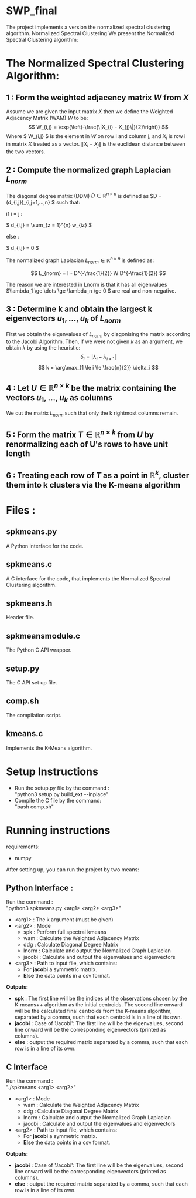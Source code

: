 # SWP_final
The project implements a version the normalized spectral clustering algorithm.
Normalized Spectral Clustering We present the Normalized Spectral Clustering algorithm:

# The Normalized Spectral Clustering Algorithm:
## 1 : Form the weighted adjacency matrix $W$ from $X$
Assume we are given the input matrix $X$ then we define the Weighted Adjacency Matrix (WAM) $W$ to be:
$$ W_{i,j} = \exp{\left(-\frac{\|X_{i} - X_{j}\|}{2}\right)} $$
Where $ W_{i,j} $ is the element in $W$ on row i and column j, and $X_{i}$ is row i in matrix $X$ treated as a vector.
$\|X_{i} - X_{j}\|$ is the euclidean distance between the two vectors.

## 2 : Compute the normalized graph Laplacian $L_{norm}$
The diagonal degree matrix (DDM)  $D \in \mathbb{R}^{n \times n}$  is defined as $D = (d_{i,j})_{i,j=1,...,n} $ such that:

if i = j :

$ d_{i,j} = \sum_{z = 1}^{n} w_{iz} $

else :

$ d_{i,j} = 0 $

The normalized graph Laplacian $L_{norm} \in \mathbb{R}^{n \times n}$ is defined as:

$$ L_{norm} = I - D^{-\frac{1}{2}} W D^{-\frac{1}{2}} $$

The reason we are interested in Lnorm is that it has all eigenvalues $\lambda_1 \ge \dots \ge \lambda_n \ge 0 $ are real and
non-negative.

## 3 : Determine k and obtain the largest k eigenvectors $u_1, \dots , u_k$ of $L_{norm}$

First we obtain the eigenvalues of $L_{norm}$ by diagonising the matrix according to the Jacobi Algorithm.
Then, if we were not given $k$ as an argument, we obtain $k$ by using the heuristic:
$$ \delta_i = |\lambda_i - \lambda_{i+1}|$$ 
$$ k = \arg\max_{1 \le i \le \frac{n}{2}} \delta_i $$

## 4 : Let $U \in \mathbb{R}^{n \times k}$ be the matrix containing the vectors  $u_1, \dots , u_k$ as columns
We cut the matrix $L_{norm}$ such that only the k rightmost columns remain.
## 5 : Form the matrix $T \in \mathbb{R}^{n \times k}$ from $U$ by renormalizing each of U's rows to have unit length

## 6 : Treating each row of $T$ as a point in $\mathbb{R}^k$, cluster them into k clusters via the K-means algorithm

# Files :


## spkmeans.py
A Python interface for the code.


## spkmeans.c
A C interface for the code, that implements the Normalized Spectral Clustering algorithm.


## spkmeans.h
Header file.


## spkmeansmodule.c 
The Python C API wrapper.


## setup.py
The C API set up file.


## comp.sh
The compilation script.

## kmeans.c
Implements the K-Means algorithm.

# Setup Instructions 
- Run the setup.py file by the command :\
"python3 setup.py build_ext --inplace"
- Compile the C file by the command:\
"bash comp.sh"

# Running instructions
requirements:
- numpy

After setting up, you can run the project by two means:

## Python Interface :
Run the command : \
"python3 spkmeans.py \<arg1\> \<arg2\> \<arg3\>"

- \<arg1\> : The k argument (must be given)
- \<arg2\> : Mode 
    - spk : Perform full spectral kmeans
    - wam : Calculate the Weighted Adjacency Matrix
    - ddg : Calculate Diagonal Degree Matrix
    - lnorm : Calculate and output the Normalized Graph Laplacian
    - jacobi : Calculate and output the eigenvalues and eigenvectors
- \<arg3\> : Path to input file, which contains:
    - For **jacobi** a symmetric matrix.
    - **Else** the data points in a csv format.

**Outputs:**
* **spk** : The first line will be the indices of the observations chosen by the K-means++
algorithm as the initial centroids. The second line onward will be the calculated final centroids from the K-means algorithm, separated by a comma, such that each centroid is in a line of its own.
* **jacobi** : Case of 'Jacobi': The first line will be the eigenvalues, second line onward will be the corresponding eigenvectors (printed as columns).
* **else** : output the required matrix separated by a comma, such that each row is in a line of its own.

## C Interface
Run the command : \
"./spkmeans \<arg1\> \<arg2\>"
- \<arg1\> : Mode 
    - wam : Calculate the Weighted Adjacency Matrix
    - ddg : Calculate Diagonal Degree Matrix
    - lnorm : Calculate and output the Normalized Graph Laplacian
    - jacobi : Calculate and output the eigenvalues and eigenvectors
- \<arg2\> : Path to input file, which contains:
    - For **jacobi** a symmetric matrix.
    - **Else** the data points in a csv format.

**Outputs:**
* **jacobi** : Case of 'Jacobi': The first line will be the eigenvalues, second line onward will be the corresponding eigenvectors (printed as columns).
* **else** : output the required matrix separated by a comma, such that each row is in a line of its own.